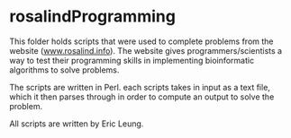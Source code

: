rosalindProgramming
==================

This folder holds scripts that were used to complete problems from the website (www.rosalind.info). The website gives programmers/scientists a way to test their programming skills in implementing bioinformatic algorithms to solve problems. 

The scripts are written in Perl. each scripts takes in input as a text file, which it then parses through in order to compute an output to solve the problem.

All scripts are written by Eric Leung.

